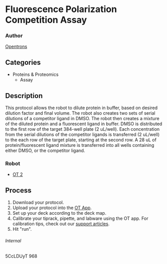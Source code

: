 # Fluorescence Polarization Competition Assay

### Author
[Opentrons](https://www.opentrons.com/)

## Categories
* Proteins & Proteomics
	* Assay

## Description
This protocol allows the robot to dilute protein in buffer, based on desired dilution factor and final volume. The robot also creates two sets of serial dilutions of a competitor ligand in DMSO. The robot then creates a mixture of the diluted protein and a fluorescent ligand in buffer. DMSO is distributed to the first row of the target 384-well plate (2 uL/well). Each concentration from the serial dilutions of the competitor ligands is transferred (2 uL/well) to the each row of the target plate, starting at the second row. A 28 uL of protein/fluorescent ligand mixture is transferred into all wells containing either DMSO, or the competitor ligand.

### Robot
* [OT 2](https://opentrons.com/ot-2)

## Process
1. Download your protocol.
2. Upload your protocol into the [OT App](https://opentrons.com/ot-app).
3. Set up your deck according to the deck map.
4. Calibrate your tiprack, pipette, and labware using the OT app. For calibration tips, check out our [support articles](https://support.opentrons.com/ot-one/getting-started-software-setup/calibrating-the-pipettes).
5. Hit "run".

###### Internal
5CcLDUyT
968
